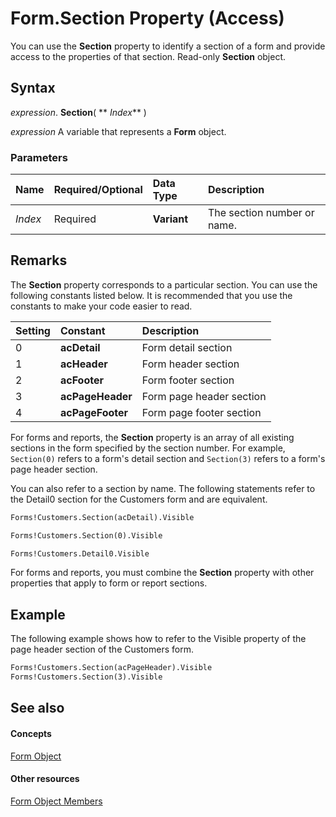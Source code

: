 
# Form.Section Property (Access)

You can use the  **Section** property to identify a section of a form and provide access to the properties of that section. Read-only **Section** object.


## Syntax

 _expression_. **Section**( ** _Index_** )

 _expression_ A variable that represents a **Form** object.


### Parameters



|**Name**|**Required/Optional**|**Data Type**|**Description**|
|:-----|:-----|:-----|:-----|
| _Index_|Required|**Variant**|The section number or name.|

## Remarks

The  **Section** property corresponds to a particular section. You can use the following constants listed below. It is recommended that you use the constants to make your code easier to read.



|**Setting**|**Constant**|**Description**|
|:-----|:-----|:-----|
|0|**acDetail**|Form detail section|
|1|**acHeader**|Form header section|
|2|**acFooter**|Form footer section|
|3|**acPageHeader**|Form page header section|
|4|**acPageFooter**|Form page footer section|
For forms and reports, the  **Section** property is an array of all existing sections in the form specified by the section number. For example, `Section(0)` refers to a form's detail section and `Section(3)` refers to a form's page header section.

You can also refer to a section by name. The following statements refer to the Detail0 section for the Customers form and are equivalent.




```vb
Forms!Customers.Section(acDetail).Visible
```




```vb
Forms!Customers.Section(0).Visible
```




```vb
Forms!Customers.Detail0.Visible
```

For forms and reports, you must combine the  **Section** property with other properties that apply to form or report sections.


## Example

The following example shows how to refer to the Visible property of the page header section of the Customers form.


```vb
Forms!Customers.Section(acPageHeader).Visible 
Forms!Customers.Section(3).Visible
```


## See also


#### Concepts


[Form Object](72ef9219-142b-b690-b696-3eba9a5d4522.md)
#### Other resources


[Form Object Members](e1976b58-28ca-8f76-cdf3-6732cb06ce6c.md)
